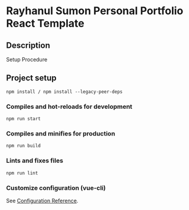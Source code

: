 # Rayhanul Sumon Personal Portfolio React Template

## Description

Setup Procedure 
 
## Project setup

```
npm install / npm install --legacy-peer-deps 
``` 

### Compiles and hot-reloads for development

```
npm run start  
```

### Compiles and minifies for production

```
npm run build    
```   
 
### Lints and fixes files 

```
npm run lint
```

### Customize configuration (vue-cli)

See [Configuration Reference](https://cli.vuejs.org/config/).
